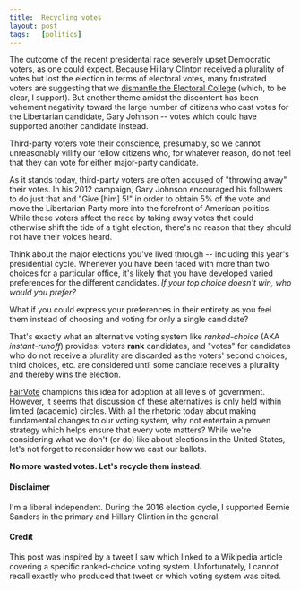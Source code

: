 ```yaml
---
title:  Recycling votes
layout: post
tags:   [politics]
---
```


The outcome of the recent presidental race severely upset Democratic voters, as one could expect.
Because Hillary Clinton received a plurality of votes but lost the election in terms of electoral
votes, many frustrated voters are suggesting that we [dismantle the Electoral College][electoral]
(which, to be clear, I support). But another theme amidst the discontent has been vehement
negativity toward the large number of citizens who cast votes for the Libertarian candidate, Gary
Johnson -- votes which could have supported another candidate instead.

Third-party voters vote their conscience, presumably, so we cannot unreasonably villify our fellow
citizens who, for whatever reason, do not feel that they can vote for either major-party candidate.

As it stands today, third-party voters are often accused of "throwing away" their votes. In his 2012
campaign, Gary Johnson encouraged his followers to do just that and "Give [him] 5!" in order to
obtain 5% of the vote and move the Libertarian Party more into the forefront of American politics.
While these voters affect the race by taking away votes that could otherwise shift the tide of a
tight election, there's no reason that they should not have their voices heard.

Think about the major elections you've lived through -- including this year's presidential cycle.
Whenever you have been faced with more than two choices for a particular office, it's likely that
you have developed varied preferences for the different candidates. _If your top choice doesn't win,
who would you prefer?_

What if you could express your preferences in their entirety as you feel them instead of choosing
and voting for only a single candidate?

That's exactly what an alternative voting system like _ranked-choice_ (AKA _instant-runoff_)
provides: voters **rank** candidates, and "votes" for candidates who do not receive a plurality are
discarded as the voters' second choices, third choices, etc. are considered until some candiate
receives a plurality and thereby wins the election.

[FairVote][fairvote] champions this idea for adoption at all levels of government. However, it seems
that discussion of these alternatives is only held within limited (academic) circles. With all the
rhetoric today about making fundamental changes to our voting system, why not entertain a proven
strategy which helps ensure that every vote matters? While we're considering what we don't (or do)
like about elections in the United States, let's not forget to reconsider how we cast our ballots.

**No more wasted votes. Let's recycle them instead.**

#### Disclaimer

I'm a liberal independent. During the 2016 election cycle, I supported Bernie Sanders in the primary
and Hillary Clintion in the general.

#### Credit

This post was inspired by a tweet I saw which linked to a Wikipedia article covering a specific
ranked-choice voting system. Unfortunately, I cannot recall exactly who produced that tweet or which
voting system was cited.

[fairvote]:  http://www.fairvote.org/
[electoral]: http://www.nytimes.com/2016/11/11/us/politics/the-electoral-college-is-hated-by-many-so-why-does-it-endure.html

